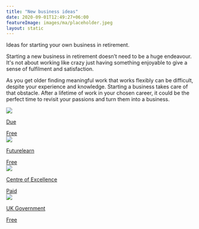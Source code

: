 ```yaml
---
title: "New business ideas"
date: 2020-09-01T12:49:27+06:00
featureImage: images/ma/placeholder.jpeg
layout: static
---
```


Ideas for starting your own business in retirement.

Starting a new business in retirement doesn’t need to be a huge endeavour. It's not about working like crazy just having something enjoyable to give a sense of fulfilment and satisfaction.

As you get older finding meaningful work that works flexibly can be difficult, despite your experience and knowledge. Starting a business takes care of that obstacle. After a lifetime of work in your chosen career, it could be the perfect time to revisit your passions and turn them into a business.

<a class="ma-link" href="https://due.com/blog/10-retirement-friendly-business-ideas-for-the-over-50s/"><div class="ma-card ma-card-Learning"><div class="ma-icon"><img src ="/images/icon-check.png"/></div><div class="ma-name"><p>Due</p></div><div class="ma-paid-text"><span>Free</span></div></div></a><a class="ma-link" href="https://www.futurelearn.com/courses/starting-a-business-1"><div class="ma-card ma-card-Learning"><div class="ma-icon"><img src ="/images/icon-check.png"/></div><div class="ma-name"><p>Futurelearn</p></div><div class="ma-paid-text"><span>Free</span></div></div></a><a class="ma-link" href="https://www.centreofexcellence.com/"><div class="ma-card ma-card-Learning"><div class="ma-icon"><img src ="/images/icon-pound.png"/></div><div class="ma-name"><p>Centre of Excellence</p></div><div class="ma-paid-text"><span>Paid</span></div></div></a><a class="ma-link" href="https://www.gov.uk/set-up-business"><div class="ma-card ma-card-Learning"><div class="ma-icon"><img src ="/images/icon-check.png"/></div><div class="ma-name"><p>UK Government</p></div><div class="ma-paid-text"><span>Free</span></div></div></a>  

<br/><br/>






